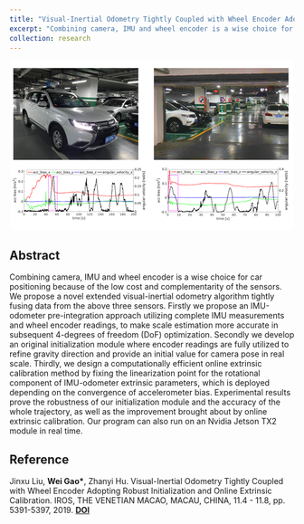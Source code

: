 ```yaml
---
title: "Visual-Inertial Odometry Tightly Coupled with Wheel Encoder Adopting Robust Initialization and Online Extrinsic Calibration"
excerpt: "Combining camera, IMU and wheel encoder is a wise choice for car positioning because of the low cost and complementarity of the sensors. We propose a novel extended visual-inertial odometry algorithm tightly fusing data from the above three sensors. Firstly we propose an IMU-odometer pre-integration approach [**Read More**]</br><img src='/images/research/2019 Wheel Encoder.PNG' width='500'>"
collection: research
---
```


<div align='center'>
  <img src="/images/research/2019 Wheel Encoder.PNG" width="500">  
</div>

## Abstract

Combining camera, IMU and wheel encoder is a wise choice for car positioning because of the low cost and complementarity of the sensors. We propose a novel extended visual-inertial odometry algorithm tightly fusing data from the above three sensors. Firstly we propose an IMU-odometer pre-integration approach utilizing complete IMU measurements and wheel encoder readings, to make scale estimation more accurate in subsequent 4-degrees of freedom (DoF) optimization. Secondly we develop an original initialization module where encoder readings are fully utilized to refine gravity direction and provide an initial value for camera pose in real scale. Thirdly, we design a computationally efficient online extrinsic calibration method by fixing the linearization point for the rotational component of IMU-odometer extrinsic parameters, which is deployed depending on the convergence of accelerometer bias. Experimental results prove the robustness of our initialization module and the accuracy of the whole trajectory, as well as the improvement brought about by online extrinsic calibration. Our program can also run on an Nvidia Jetson TX2 module in real time.

## Reference

Jinxu Liu, **Wei Gao\***, Zhanyi Hu. Visual-Inertial Odometry Tightly Coupled with Wheel Encoder Adopting Robust Initialization and Online Extrinsic Calibration. IROS, THE VENETIAN MACAO, MACAU, CHINA, 11.4 - 11.8, pp. 5391-5397, 2019. [**DOI**](https://doi.org/10.1109/IROS40897.2019.8967607)